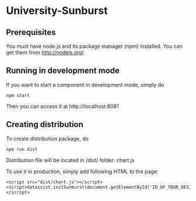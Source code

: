 # University-Sunburst

## Prerequisites

You must have node.js and its package manager (npm) installed. You can get them from http://nodejs.org/.

## Running in development mode

If you want to start a component in development mode, simply do

```
npm start
```
Then you can access it at http://localhost:8081

## Creating distribution

To create distribution package, do

```
npm run dist
```

Distribution file will be located in /dist/ folder:
chart.js

To use it in production, simply add following HTML to the page:

```
<script src="dist/chart.js"></script>
<script>datassist.initSunburst(document.getElementById('ID_OF_YOUR_DESIRED_ELEMENT'));</script>
```


